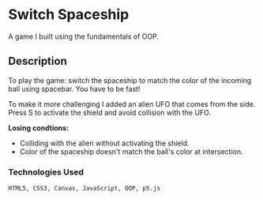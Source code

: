 # Switch Spaceship

A game I built using the fundamentals of OOP.

## Description

To play the game: switch the spaceship to match the color of the incoming ball using spacebar. You have to be fast!

To make it more challenging I added an alien UFO that comes from the side. Press S to activate the shield and avoid collision with the UFO.

**Losing condtions:**

- Colliding with the alien without activating the shield.
- Color of the spaceship doesn't match the ball's color at intersection.

### Technologies Used

```
HTML5, CSS3, Canvas, JavaScript, OOP, p5.js
```
